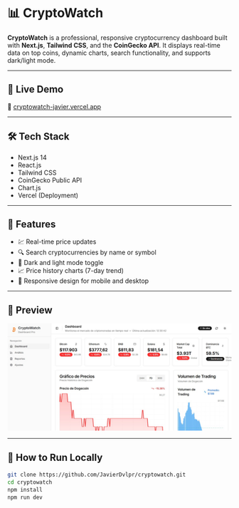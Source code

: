 # 📊 CryptoWatch

**CryptoWatch** is a professional, responsive cryptocurrency dashboard built with **Next.js**, **Tailwind CSS**, and the **CoinGecko API**. It displays real-time data on top coins, dynamic charts, search functionality, and supports dark/light mode.

---

## 🚀 Live Demo

🔗 [cryptowatch-javier.vercel.app](https://cryptowatch-javier.vercel.app)

---

## 🛠 Tech Stack

- Next.js 14
- React.js
- Tailwind CSS
- CoinGecko Public API
- Chart.js
- Vercel (Deployment)

---

## 🧠 Features

- 💹 Real-time price updates
- 🔍 Search cryptocurrencies by name or symbol
- 🌙 Dark and light mode toggle
- 📈 Price history charts (7-day trend)
- 🔄 Responsive design for mobile and desktop

---

## 📸 Preview

![screenshot](https://raw.githubusercontent.com/JavierDvlpr/cryptowatch/main/public/preview.jpeg)

---

## 📂 How to Run Locally

```bash
git clone https://github.com/JavierDvlpr/cryptowatch.git
cd cryptowatch
npm install
npm run dev
